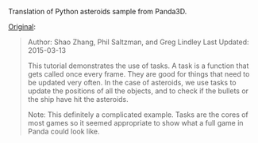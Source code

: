  Translation of Python asteroids sample from Panda3D.

[Original](https://github.com/panda3d/panda3d/tree/v1.10.13/samples/asteroids):

>Author: Shao Zhang, Phil Saltzman, and Greg Lindley
>Last Updated: 2015-03-13
>
>This tutorial demonstrates the use of tasks. A task is a function that
>gets called once every frame. They are good for things that need to be
>updated very often. In the case of asteroids, we use tasks to update
>the positions of all the objects, and to check if the bullets or the
>ship have hit the asteroids.
>
>Note: This definitely a complicated example. Tasks are the cores of
>most games so it seemed appropriate to show what a full game in Panda
>could look like.
